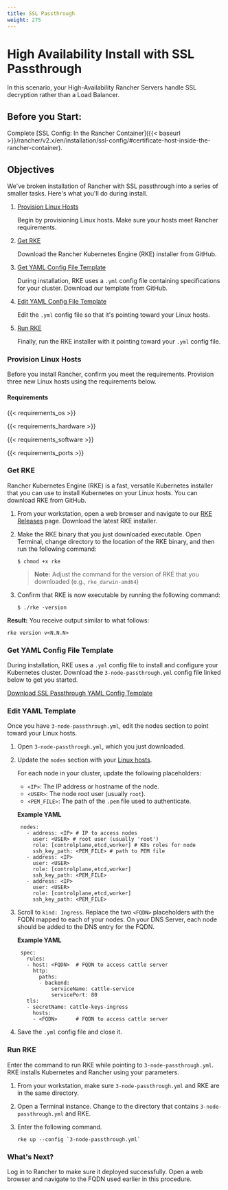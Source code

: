 ```yaml
---
title: SSL Passthrough
weight: 275
---
```

# High Availability Install with SSL Passthrough

In this scenario, your High-Availability Rancher Servers handle SSL decryption rather than a Load Balancer.

## Before you Start:

Complete [SSL Config: In the Rancher Container]({{< baseurl >}}/rancher/v2.x/en/installation/ssl-config/#certificate-host-inside-the-rancher-container).

## Objectives

We've broken installation of Rancher with SSL passthrough into a series of smaller tasks. Here's what you'll do during install.

1. [Provision Linux Hosts](#provision-linux-hosts)

	Begin by provisioning Linux hosts. Make sure your hosts meet Rancher requirements.

2. [Get RKE](#get-rke)

	Download the Rancher Kubernetes Engine (RKE) installer from GitHub.

3. [Get YAML Config File Template](#get-yaml-template)

	During installation, RKE uses a `.yml` config file containing specifications for your cluster. Download our template from GitHub.

4. [Edit YAML Config File Template](#edit-yaml-template)

	Edit the `.yml` config file so that it's pointing toward your Linux hosts.

5. [Run RKE](#run-rke)

	Finally, run the RKE installer with it pointing toward your `.yml` config file.

### Provision Linux Hosts

Before you install Rancher, confirm you meet the requirements. Provision three new Linux hosts using the requirements below.

#### Requirements

{{< requirements_os >}}

{{< requirements_hardware >}}

{{< requirements_software >}}

{{< requirements_ports >}}

### Get RKE

Rancher Kubernetes Engine (RKE) is a fast, versatile Kubernetes installer that you can use to install Kubernetes on your Linux hosts. You can download RKE from GitHub.

1. From your workstation, open a web browser and navigate to our [RKE Releases](https://github.com/rancher/rke/releases) page. Download the latest RKE installer.

2. Make the RKE binary that you just downloaded executable. Open Terminal, change directory to the location of the RKE binary, and then run the following command:

    ```
    $ chmod +x rke
    ```

    >**Note:** Adjust the command for the version of RKE that you downloaded (e.g., `rke_darwin-amd64`)

3.  Confirm that RKE is now executable by running the following command:

    ```
    $ ./rke -version
    ```

**Result:** You receive output similar to what follows:
```
rke version v<N.N.N>
```

### Get YAML Config File Template

During installation, RKE uses a `.yml` config file to install and configure your Kubernetes cluster. Download the `3-node-passthrough.yml` config file linked below to get you started.

[Download SSL Passthrough YAML Config Template](https://github.com/rancher/rancher/tree/master/rke-templates)

### Edit YAML Template

Once you have `3-node-passthrough.yml`, edit the nodes section to point toward your Linux hosts.

1. Open `3-node-passthrough.yml`, which you just downloaded.

2. Update the `nodes` section with your [Linux hosts](#provision-linux-hosts).

	For each node in your cluster, update the following placeholders:

	- `<IP>`: The IP address or hostname of the node.
	- `<USER>`: The node root user (usually `root`).
	- `<PEM_FILE>`: The path of the `.pem` file used to authenticate.

    **Example YAML**

		nodes:
		  - address: <IP> # IP to access nodes
			user: <USER> # root user (usually 'root')
			role: [controlplane,etcd,worker] # K8s roles for node
			ssh_key_path: <PEM_FILE> # path to PEM file
		  - address: <IP>
			user: <USER>
			role: [controlplane,etcd,worker]
			ssh_key_path: <PEM_FILE>
		  - address: <IP>
			user: <USER>
			role: [controlplane,etcd,worker]
			ssh_key_path: <PEM_FILE>

3. Scroll to `kind: Ingress`. Replace the two `<FQDN>` placeholders with the FQDN mapped to each of your nodes. On your DNS Server, each node should be added to the DNS entry for the FQDN.

	**Example YAML**

		spec:
		  rules:
		  - host: <FQDN>  # FQDN to access cattle server
			http:
			  paths:
			  - backend:
				  serviceName: cattle-service
				  servicePort: 80
		  tls:
		  - secretName: cattle-keys-ingress
			hosts:
			- <FQDN>      # FQDN to access cattle server

6. Save the `.yml` config file and close it.

### Run RKE

Enter the command to run RKE while pointing to `3-node-passthrough.yml`. RKE installs Kubernetes and Rancher using your parameters.

1. From your workstation, make sure `3-node-passthrough.yml` and RKE are in the same directory.

2. Open a Terminal instance. Change to the directory that contains `3-node-passthrough.yml` and RKE.

3. Enter the following command.

	```
	rke up --config `3-node-passthrough.yml`
	```

### What's Next?

Log in to Rancher to make sure it deployed successfully. Open a web browser and navigate to the FQDN used earlier in this procedure.
